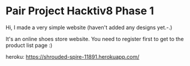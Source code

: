 # Pair Project Hacktiv8 Phase 1

Hi, I made a very simple website (haven't added any designs yet.-.)

It's an online shoes store website. You need to register first to get to the product list page :)

heroku: https://shrouded-spire-11891.herokuapp.com/


